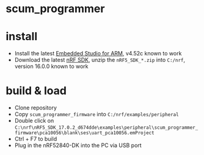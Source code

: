 # scum_programmer

install
=======

- Install the latest [Embedded Studio for ARM](https://www.segger.com/downloads/embeded-studio), v4.52c known to work
- Download the latest [nRF SDK](https://www.nordicsemi.com/Software-and-tools/Software/nRF5-SDK/Download), unzip the `nRF5_SDK_*.zip` into `C:/nrf`, version 16.0.0 known to work

build & load
============

- Clone repository
- Copy `scum_programmer_firmware` into `C:/nrf/examples/peripheral`
- Double click on `C:\nrf\nRF5_SDK_17.0.2_d674dde\examples\peripheral\scum_programmer_firmware\pca10056\blank\ses\uart_pca10056.emProject`
- Ctrl + F7 to build
- Plug in the nRF52840-DK into the PC via USB port 





